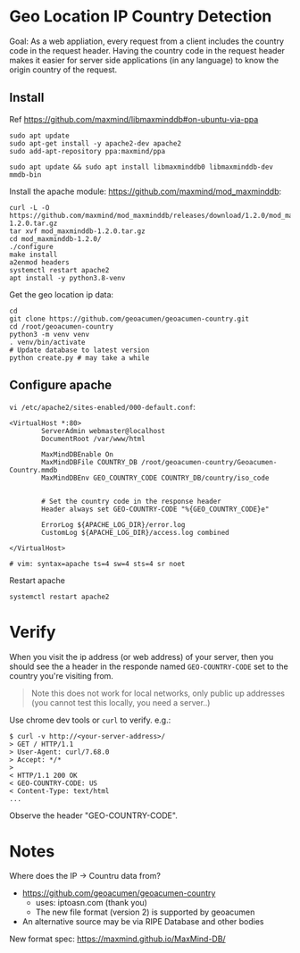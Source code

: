 # Geo Location IP Country Detection

Goal: As a web appliation, every request from a client 
includes the country code in the request header. Having the country code in the request header makes it easier for server side applications (in any language) to know the origin country of the request.


## Install

Ref https://github.com/maxmind/libmaxminddb#on-ubuntu-via-ppa
```
sudo apt update
sudo apt-get install -y apache2-dev apache2
sudo add-apt-repository ppa:maxmind/ppa
```

```
sudo apt update && sudo apt install libmaxminddb0 libmaxminddb-dev mmdb-bin
```

Install the apache module: https://github.com/maxmind/mod_maxminddb:
```
curl -L -O https://github.com/maxmind/mod_maxminddb/releases/download/1.2.0/mod_maxminddb-1.2.0.tar.gz
tar xvf mod_maxminddb-1.2.0.tar.gz
cd mod_maxminddb-1.2.0/
./configure
make install
a2enmod headers
systemctl restart apache2
apt install -y python3.8-venv
```

Get the geo location ip data:
```
cd
git clone https://github.com/geoacumen/geoacumen-country.git
cd /root/geoacumen-country
python3 -m venv venv
. venv/bin/activate
# Update database to latest version
python create.py # may take a while
```

## Configure apache

`vi /etc/apache2/sites-enabled/000-default.conf`:

```
<VirtualHost *:80>
        ServerAdmin webmaster@localhost
        DocumentRoot /var/www/html

        MaxMindDBEnable On
        MaxMindDBFile COUNTRY_DB /root/geoacumen-country/Geoacumen-Country.mmdb
        MaxMindDBEnv GEO_COUNTRY_CODE COUNTRY_DB/country/iso_code


        # Set the country code in the response header
        Header always set GEO-COUNTRY-CODE "%{GEO_COUNTRY_CODE}e"

        ErrorLog ${APACHE_LOG_DIR}/error.log
        CustomLog ${APACHE_LOG_DIR}/access.log combined

</VirtualHost>

# vim: syntax=apache ts=4 sw=4 sts=4 sr noet
```
Restart apache
```
systemctl restart apache2
```

# Verify

When you visit the ip address (or web address) of your server,
then you should see the a header in the responde named `GEO-COUNTRY-CODE` set to the country you're visiting from.

> Note this does not work for local networks, only public up addresses (you cannot test this locally, you need a server..)

Use chrome dev tools or `curl` to verify. e.g.:

```
$ curl -v http://<your-server-address>/
> GET / HTTP/1.1
> User-Agent: curl/7.68.0
> Accept: */*
> 
< HTTP/1.1 200 OK
< GEO-COUNTRY-CODE: US
< Content-Type: text/html
...
```
Observe the header "GEO-COUNTRY-CODE".


# Notes

Where does the IP -> Countru data from?

- https://github.com/geoacumen/geoacumen-country
  - uses: iptoasn.com (thank you)
  - The new file format (version 2) is supported by geoacumen
- An alternative source may be via RIPE Database and other bodies

New format spec: https://maxmind.github.io/MaxMind-DB/
